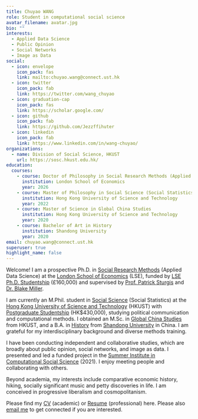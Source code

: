 ```yaml
---
title: Chuyao WANG
role: Student in computational social science
avatar_filename: avatar.jpg
bio: ""
interests:
  - Applied Data Science
  - Public Opinion
  - Social Networks
  - Image as Data
social:
  - icon: envelope
    icon_pack: fas
    link: mailto:chuyao.wang@connect.ust.hk
  - icon: twitter
    icon_pack: fab
    link: https://twitter.com/wang_chuyao
  - icon: graduation-cap
    icon_pack: fas
    link: https://scholar.google.com/
  - icon: github
    icon_pack: fab
    link: https://github.com/Jezzffihuter
  - icon: linkedin
    icon_pack: fab
    link: https://www.linkedin.com/in/wang-chuyao/
organizations:
  - name: Division of Social Science, HKUST
    url: https://sosc.hkust.edu.hk/
education:
  courses:
    - course: Doctor of Philosophy in Social Research Methods (Applied Data Science)
      institution: London School of Economics
      year: 2026
    - course: Master of Philosophy in Social Science (Social Statistics)
      institution: Hong Kong University of Science and Technology
      year: 2022
    - course: Master of Science in Global China Studies
      institution: Hong Kong University of Science and Technology
      year: 2020
    - course: Bachelor of Art in History
      institution: Shandong University
      year: 2020
email: chuyao.wang@connect.ust.hk
superuser: true
highlight_name: false
---
```

Welcome! I am a prospective Ph.D. in [Social Research Methods](https://www.lse.ac.uk/study-at-lse/Graduate/degree-programmes-2022/MPhilPhD-Social-Research-Methods) (Applied Data Science) at the [London School of Economics](https://www.lse.ac.uk/) (LSE), funded by [LSE Ph.D. Studentship](https://www.lse.ac.uk/study-at-lse/graduate/fees-and-funding/phd-studentships) (£160,000) and supervised by [Prof. Patrick Sturgis](https://www.lse.ac.uk/Methodology/People/Academic-Staff/Patrick-Sturgis/Patrick-Sturgis) and [Dr. Blake Miller](https://www.lse.ac.uk/Methodology/People/Academic-Staff/Blake-Miller/Blake-Miller).

I am currently an M.Phil. student in [Social Science](https://sosc.hkust.edu.hk/teaching_learning/mphil_social_science) (Social Statistics) at the [Hong Kong University of Science and Technology](https://hkust.edu.hk/) (HKUST) with [Postgraduate Studentship](https://pg.ust.hk/current-students/awards-and-grants/postgraduate-studentship) (HK$430,000), studying political communication and computational methods. I obtained an M.Sc. in [Global China Studies](https://shss.hkust.edu.hk/tpg/mgcs/index) from HKUST, and a B.A. in [History](http://en.history.sdu.edu.cn/info/1006/1013.htm) from [Shandong University](https://www.en.sdu.edu.cn/) in China. I am grateful for my interdisciplinary background and diverse methods training. 

I have been conducting independent and collaborative studies, which are broadly about public opinion, social networks, and image as data. I presented and led a funded project in the [Summer Institute in Computational Social Science](https://sicss.io/) (2021). I enjoy meeting people and collaborating with others.

Beyond academia, my interests include comparative economic history, hiking, socially significant music and petty discoveries in life. I am conceived in progressive liberalism and cosmopolitanism.

Please find my [CV](https://github.com/Jezzffihuter/starter-academic-website/blob/master/static/uploads/CV-ChuyaoWANG-Complete-May2022.pdf) (academic) or [Resume](https://github.com/Jezzffihuter/starter-academic-website/blob/master/static/uploads/Resume-ChuyaoWANG-LSE-May2022.pdf) (professional) here. Please also [email me](<mailto: chuyao.wang@connect.ust.hk>) to get connected if you are interested.